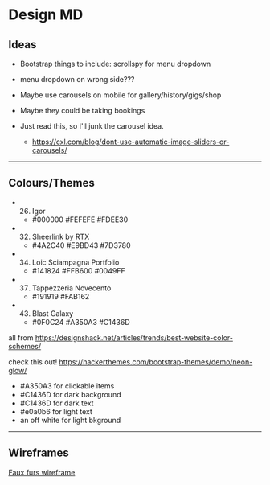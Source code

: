 Design MD
=

Ideas
-----
- Bootstrap things to include: scrollspy for menu dropdown

- menu dropdown on wrong side???

- Maybe use carousels on mobile for gallery/history/gigs/shop
- Maybe they could be taking bookings
- Just read this, so I'll junk the carousel idea.
    - https://cxl.com/blog/dont-use-automatic-image-sliders-or-carousels/

---

Colours/Themes
--
- 26. Igor
    - #000000 #FEFEFE #FDEE30

- 32. Sheerlink by RTX
    - #4A2C40 #E9BD43 #7D3780

- 34. Loic Sciampagna Portfolio
    - #141824 #FFB600 #0049FF

- 37. Tappezzeria Novecento
    - #191919 #FAB162

- 43. Blast Galaxy
    - #0F0C24 #A350A3 #C1436D
    

all from https://designshack.net/articles/trends/best-website-color-schemes/

check this out! https://hackerthemes.com/bootstrap-themes/demo/neon-glow/

- #A350A3 for clickable items
- #C1436D for dark background
- #C1436D for dark text
- #e0a0b6 for light text
- an off white for light bkground
 ---

 Wireframes
 ---

[Faux furs wireframe](https://github.com/joffy69/band-milestone/blob/master/design/wireframes/rfauxfurs.pdf)


